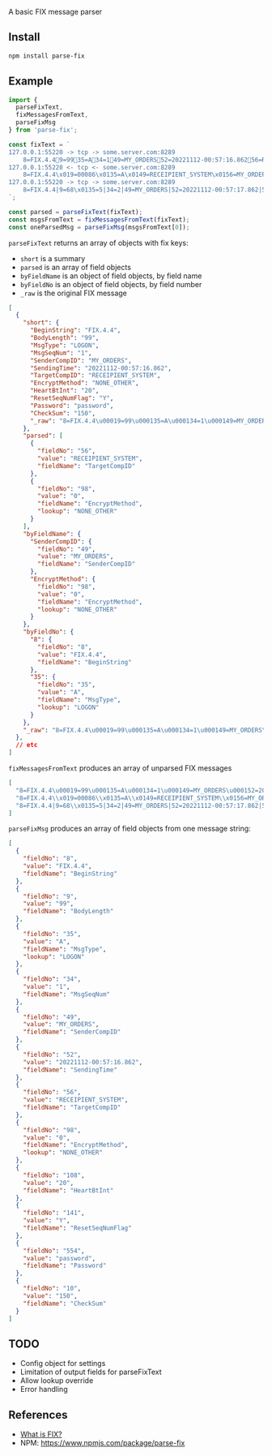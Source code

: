 A basic FIX message parser

## Install

```sh
npm install parse-fix
```

## Example

```js
import { 
  parseFixText, 
  fixMessagesFromText, 
  parseFixMsg 
} from 'parse-fix';

const fixText = `
127.0.0.1:55220 -> tcp -> some.server.com:8289
    8=FIX.4.49=9935=A34=149=MY_ORDERS52=20221112-00:57:16.86256=RECEIPIENT_SYSTEM98=0108=20141=Y554=password10=150
127.0.0.1:55220 <- tcp <- some.server.com:8289
    8=FIX.4.4\x019=00086\x0135=A\x0149=RECEIPIENT_SYSTEM\x0156=MY_ORDERS\x0134=1\x0152=20221112-00:57:17.090\x0198=0\x01108=20\x01141=Y\x0110=045\x01
127.0.0.1:55220 -> tcp -> some.server.com:8289
    8=FIX.4.4|9=68\x0135=5|34=2|49=MY_ORDERS|52=20221112-00:57:17.862|56=RECEIPIENT_SYSTEM|10=084|
`;

const parsed = parseFixText(fixText);
const msgsFromText = fixMessagesFromText(fixText);
const oneParsedMsg = parseFixMsg(msgsFromText[0]);
```

`parseFixText` returns an array of objects with fix keys:
* `short` is a summary
* `parsed` is an array of field objects
* `byFieldName` is an object of field objects, by field name
* `byFieldNo` is an object of field objects, by field number
* `_raw` is the original FIX message

```json
[
  {
    "short": {
      "BeginString": "FIX.4.4",
      "BodyLength": "99",
      "MsgType": "LOGON",
      "MsgSeqNum": "1",
      "SenderCompID": "MY_ORDERS",
      "SendingTime": "20221112-00:57:16.862",
      "TargetCompID": "RECEIPIENT_SYSTEM",
      "EncryptMethod": "NONE_OTHER",
      "HeartBtInt": "20",
      "ResetSeqNumFlag": "Y",
      "Password": "password",
      "CheckSum": "150",
      "_raw": "8=FIX.4.4\u00019=99\u000135=A\u000134=1\u000149=MY_ORDERS\u000152=20221112-00:57:16.862\u000156=RECEIPIENT_SYSTEM\u000198=0\u0001108=20\u0001141=Y\u0001554=password\u000110=150\u0001"
    },
    "parsed": [
      {
        "fieldNo": "56",
        "value": "RECEIPIENT_SYSTEM",
        "fieldName": "TargetCompID"
      },
      {
        "fieldNo": "98",
        "value": "0",
        "fieldName": "EncryptMethod",
        "lookup": "NONE_OTHER"
      }
    ],
    "byFieldName": {
      "SenderCompID": {
        "fieldNo": "49",
        "value": "MY_ORDERS",
        "fieldName": "SenderCompID"
      },
      "EncryptMethod": {
        "fieldNo": "98",
        "value": "0",
        "fieldName": "EncryptMethod",
        "lookup": "NONE_OTHER"
      }
    },
    "byFieldNo": {
      "8": {
        "fieldNo": "8",
        "value": "FIX.4.4",
        "fieldName": "BeginString"
      },
      "35": {
        "fieldNo": "35",
        "value": "A",
        "fieldName": "MsgType",
        "lookup": "LOGON"
      }
    },
    "_raw": "8=FIX.4.4\u00019=99\u000135=A\u000134=1\u000149=MY_ORDERS\u000152=20221112-00:57:16.862\u000156=RECEIPIENT_SYSTEM\u000198=0\u0001108=20\u0001141=Y\u0001554=password\u000110=150\u0001"
  },
  // etc
]
```

`fixMessagesFromText` produces an array of unparsed FIX messages

```json
[
  "8=FIX.4.4\u00019=99\u000135=A\u000134=1\u000149=MY_ORDERS\u000152=20221112-00:57:16.862\u000156=RECEIPIENT_SYSTEM\u000198=0\u0001108=20\u0001141=Y\u0001554=password\u000110=150\u0001",
  "8=FIX.4.4\\x019=00086\\x0135=A\\x0149=RECEIPIENT_SYSTEM\\x0156=MY_ORDERS\\x0134=1\\x0152=20221112-00:57:17.090\\x0198=0\\x01108=20\\x01141=Y\\x0110=045\\x01",
  "8=FIX.4.4|9=68\\x0135=5|34=2|49=MY_ORDERS|52=20221112-00:57:17.862|56=RECEIPIENT_SYSTEM|10=084|"
]
```

`parseFixMsg` produces an array of field objects from one message string:

```json
[
  {
    "fieldNo": "8",
    "value": "FIX.4.4",
    "fieldName": "BeginString"
  },
  {
    "fieldNo": "9",
    "value": "99",
    "fieldName": "BodyLength"
  },
  {
    "fieldNo": "35",
    "value": "A",
    "fieldName": "MsgType",
    "lookup": "LOGON"
  },
  {
    "fieldNo": "34",
    "value": "1",
    "fieldName": "MsgSeqNum"
  },
  {
    "fieldNo": "49",
    "value": "MY_ORDERS",
    "fieldName": "SenderCompID"
  },
  {
    "fieldNo": "52",
    "value": "20221112-00:57:16.862",
    "fieldName": "SendingTime"
  },
  {
    "fieldNo": "56",
    "value": "RECEIPIENT_SYSTEM",
    "fieldName": "TargetCompID"
  },
  {
    "fieldNo": "98",
    "value": "0",
    "fieldName": "EncryptMethod",
    "lookup": "NONE_OTHER"
  },
  {
    "fieldNo": "108",
    "value": "20",
    "fieldName": "HeartBtInt"
  },
  {
    "fieldNo": "141",
    "value": "Y",
    "fieldName": "ResetSeqNumFlag"
  },
  {
    "fieldNo": "554",
    "value": "password",
    "fieldName": "Password"
  },
  {
    "fieldNo": "10",
    "value": "150",
    "fieldName": "CheckSum"
  }
]
```

## TODO

* Config object for settings
* Limitation of output fields for parseFixText
* Allow lookup override
* Error handling

## References

* [What is FIX?](https://www.fixtrading.org/what-is-fix/)
* NPM: https://www.npmjs.com/package/parse-fix